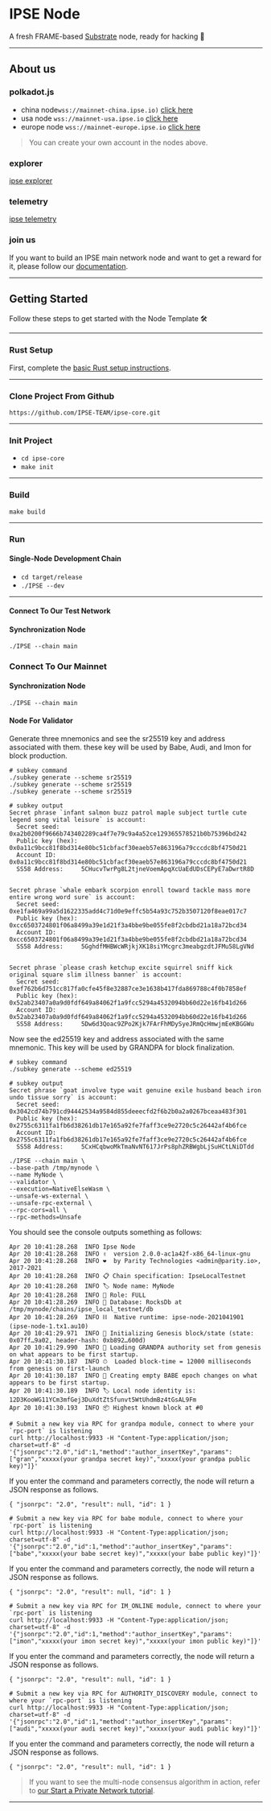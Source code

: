 # IPSE Node
A fresh FRAME-based [Substrate](https://www.substrate.io/) node, ready for hacking :rocket:
***
## About us
### polkadot.js

* china node`wss://mainnet-china.ipse.io)` [click here](https://polkadot.js.org/apps/?rpc=wss%3A%2F%2Fmainnet-china.ipse.io#/explorer)
* usa node `wss://mainnet-usa.ipse.io` [click here](https://polkadot.js.org/apps/?rpc=wss%3A%2F%2Fmainnet-usa.ipse.io#/explorer)
* europe node `wss://mainnet-europe.ipse.io` [click here](https://polkadot.js.org/apps/?rpc=wss%3A%2F%2Fmainnet-europe.ipse.io#/explorer)
> You can create your own account in the nodes above.
### explorer
[ipse explorer](https://scan.ipse.io/IPSE2.0)

### telemetry
[ipse telemetry](https://telemetry.polkadot.io/#list/0xde335007e3e6452abdce04ce1c1b8aac9f175f502cf3218ec365b7c12ad38766)

### join us
If you want to build an IPSE main network node and want to get a reward for it, please follow our [documentation](./document).
***
## Getting Started
Follow these steps to get started with the Node Template :hammer_and_wrench:
***
### Rust Setup

First, complete the [basic Rust setup instructions](./doc/rust-setup.md).
***
### Clone Project From Github
`https://github.com/IPSE-TEAM/ipse-core.git`
***
### Init Project
* `cd ipse-core`
* `make init`
***
### Build
`make build`
***
### Run
#### Single-Node Development Chain
* `cd target/release`
* `./IPSE --dev`
***
#### Connect To Our Test Network
#### Synchronization Node
`./IPSE --chain main`

### Connect To Our Mainnet
#### Synchronization Node
`./IPSE --chain main`

#### Node For Validator
Generate three mnemonics and see the sr25519 key and address associated with them. these key will be used by Babe, Audi, and Imon for block production.
```buildoutcfg
# subkey command
./subkey generate --scheme sr25519
./subkey generate --scheme sr25519
./subkey generate --scheme sr25519
```
```buildoutcfg
# subkey output
Secret phrase `infant salmon buzz patrol maple subject turtle cute legend song vital leisure` is account:
  Secret seed:      0xa2b0200f9666b743402289ca4f7e79c9a4a52ce129365578521b0b75396bd242
  Public key (hex): 0x0a11c9bcc81f8bd314e80bc51cbfacf30eaeb57e863196a79cccdc8bf4750d21
  Account ID:       0x0a11c9bcc81f8bd314e80bc51cbfacf30eaeb57e863196a79cccdc8bf4750d21
  SS58 Address:     5CHucvTwrPg8L2tjneVoemApqXcUaEdUDsCEPyE7aDwrtR8D


Secret phrase `whale embark scorpion enroll toward tackle mass more entire wrong word sure` is account:
  Secret seed:      0xe1fa469a99a5d1622335add4c71d0e9effc5b54a93c752b3507120f8eae017c7
  Public key (hex): 0xcc6503724801f06a8499a39e1d21f3a4bbe9be055fe8f2cbdbd21a18a72bcd34
  Account ID:       0xcc6503724801f06a8499a39e1d21f3a4bbe9be055fe8f2cbdbd21a18a72bcd34
  SS58 Address:     5GghdfMHBWcWRjkjXK18siYMcgrc3meabgzdtJFMu58LgVNd


Secret phrase `please crash ketchup excite squirrel sniff kick original square slim illness banner` is account:
  Secret seed:      0xef762b6d751cc817fa0cfe45f8e32887ce3e1638b417fda869788c4f0b7858ef
  Public key (hex): 0x52ab23407a0a9d0fdf649a84062f1a9fcc5294a4532094bb60d22e16fb41d266
  Account ID:       0x52ab23407a0a9d0fdf649a84062f1a9fcc5294a4532094bb60d22e16fb41d266
  SS58 Address:     5Dw6d3Qoac9ZPo2Kjk7FArFhMDySyeJRmQcHmwjmEeKBGGWu
```
Now see the ed25519 key and address associated with the same mnemonic. This key will be used by GRANDPA for block finalization.
```buildoutcfg
# subkey command
./subkey generate --scheme ed25519
```
```buildoutcfg
# subkey output
Secret phrase `goat involve type wait genuine exile husband beach iron undo tissue sorry` is account:
  Secret seed:      0x3042cd74b791cd94442534a9584d855deeecfd2f6b2b0a2a0267bceaa483f301
  Public key (hex): 0x2755c6311fa1fb6d38261db17e165a92fe7faff3ce9e2720c5c26442af4b6fce
  Account ID:       0x2755c6311fa1fb6d38261db17e165a92fe7faff3ce9e2720c5c26442af4b6fce
  SS58 Address:     5CxHCqbwoMkTmaNvNT617JrPs8phZRBWgbLjSuHCtLNiDTdd

```

```buildoutcfg
./IPSE --chain main \
--base-path /tmp/mynode \
--name MyNode \
--validator \
--execution=NativeElseWasm \
--unsafe-ws-external \
--unsafe-rpc-external \
--rpc-cors=all \
--rpc-methods=Unsafe

```
You should see the console outputs something as follows:
```buildoutcfg
Apr 20 10:41:28.268  INFO Ipse Node
Apr 20 10:41:28.268  INFO ✌️  version 2.0.0-ac1a42f-x86_64-linux-gnu
Apr 20 10:41:28.268  INFO ❤️  by Parity Technologies <admin@parity.io>, 2017-2021
Apr 20 10:41:28.268  INFO 📋 Chain specification: IpseLocalTestnet
Apr 20 10:41:28.268  INFO 🏷 Node name: MyNode
Apr 20 10:41:28.268  INFO 👤 Role: FULL
Apr 20 10:41:28.269  INFO 💾 Database: RocksDb at /tmp/mynode/chains/ipse_local_testnet/db
Apr 20 10:41:28.269  INFO ⛓  Native runtime: ipse-node-2021041901 (ipse-node-1.tx1.au10)
Apr 20 10:41:29.971  INFO 🔨 Initializing Genesis block/state (state: 0x07ff…9a02, header-hash: 0xb892…600d)
Apr 20 10:41:29.990  INFO 👴 Loading GRANDPA authority set from genesis on what appears to be first startup.
Apr 20 10:41:30.187  INFO ⏱  Loaded block-time = 12000 milliseconds from genesis on first-launch
Apr 20 10:41:30.187  INFO 👶 Creating empty BABE epoch changes on what appears to be first startup.
Apr 20 10:41:30.189  INFO 🏷 Local node identity is: 12D3KooWG11YCm3mfGej3DuXdtZtSfunvt5WtUhdmBz4tGsAL9Fm
Apr 20 10:41:30.193  INFO 📦 Highest known block at #0
```
```buildoutcfg
# Submit a new key via RPC for grandpa module, connect to where your `rpc-port` is listening
curl http://localhost:9933 -H "Content-Type:application/json; charset=utf-8" -d '{"jsonrpc":"2.0","id":1,"method":"author_insertKey","params":["gran","xxxxx(your grandpa secret key)","xxxxx(your grandpa public key)"]}'
```
If you enter the command and parameters correctly, the node will return a JSON response as follows.
```buildoutcfg
{ "jsonrpc": "2.0", "result": null, "id": 1 }
```
```buildoutcfg
# Submit a new key via RPC for babe module, connect to where your `rpc-port` is listening
curl http://localhost:9933 -H "Content-Type:application/json; charset=utf-8" -d '{"jsonrpc":"2.0","id":1,"method":"author_insertKey","params":["babe","xxxxx(your babe secret key)","xxxxx(your babe public key)"]}'
```
If you enter the command and parameters correctly, the node will return a JSON response as follows.
```buildoutcfg
{ "jsonrpc": "2.0", "result": null, "id": 1 }
```
```buildoutcfg
# Submit a new key via RPC for IM_ONLINE module, connect to where your `rpc-port` is listening
curl http://localhost:9933 -H "Content-Type:application/json; charset=utf-8" -d '{"jsonrpc":"2.0","id":1,"method":"author_insertKey","params":["imon","xxxxx(your imon secret key)","xxxxx(your imon public key)"]}'
```
If you enter the command and parameters correctly, the node will return a JSON response as follows.
```buildoutcfg
{ "jsonrpc": "2.0", "result": null, "id": 1 }
```

```buildoutcfg
# Submit a new key via RPC for AUTHORITY_DISCOVERY module, connect to where your `rpc-port` is listening
curl http://localhost:9933 -H "Content-Type:application/json; charset=utf-8" -d '{"jsonrpc":"2.0","id":1,"method":"author_insertKey","params":["audi","xxxxx(your audi secret key)","xxxxx(your audi public key)"]}'
```
If you enter the command and parameters correctly, the node will return a JSON response as follows.
```buildoutcfg
{ "jsonrpc": "2.0", "result": null, "id": 1 }
```


>If you want to see the multi-node consensus algorithm in action, refer to
[our Start a Private Network tutorial](https://substrate.dev/docs/en/tutorials/start-a-private-network/).

***


